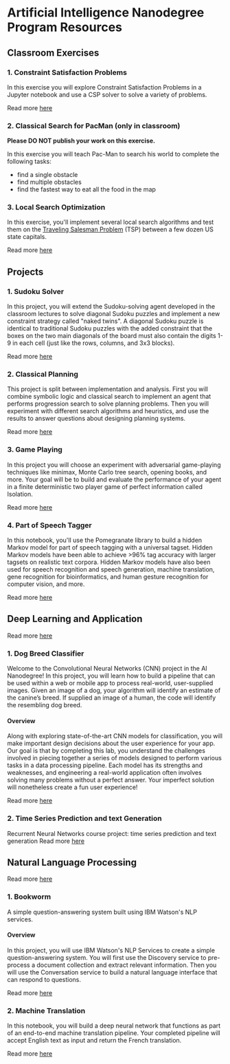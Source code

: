 # Artificial Intelligence Nanodegree Program Resources

## Classroom Exercises

### 1. Constraint Satisfaction Problems
In this exercise you will explore Constraint Satisfaction Problems in a Jupyter notebook and use a CSP solver to solve a variety of problems.

Read more [here](/001%20-%20Foundations%20of%20AI/007%20-%20Constraint%20Satisfaction%20Problems)


### 2. Classical Search for PacMan (only in classroom)

**Please DO NOT publish your work on this exercise.**

In this exercise you will teach Pac-Man to search his world to complete the following tasks:
* find a single obstacle
* find multiple obstacles
* find the fastest way to eat all the food in the map


### 3. Local Search Optimization

In this exercise, you'll implement several local search algorithms and test them on the [Traveling Salesman Problem](https://en.wikipedia.org/wiki/Travelling_salesman_problem) (TSP) between a few dozen US state capitals.

Read more [here](/001%20-%20Foundations%20of%20AI/006%20-%20Simulated%20Annealing)


## Projects

### 1. Sudoku Solver
In this project, you will extend the Sudoku-solving agent developed in the classroom lectures to solve diagonal Sudoku puzzles and implement a new constraint strategy called "naked twins". A diagonal Sudoku puzzle is identical to traditional Sudoku puzzles with the added constraint that the boxes on the two main diagonals of the board must also contain the digits 1-9 in each cell (just like the rows, columns, and 3x3 blocks).

Read more [here](/001%20-%20Foundations%20of%20AI/002%20-%20Solving%20a%20Sudoku%20with%20AI)


### 2. Classical Planning
This project is split between implementation and analysis. First you will combine symbolic logic and classical search to implement an agent that performs progression search to solve planning problems. Then you will experiment with different search algorithms and heuristics, and use the results to answer questions about designing planning systems.

Read more [here](/001%20-%20Foundations%20of%20AI/008%20-%20Implement%20a%20Planning%20Search)


### 3. Game Playing
In this project you will choose an experiment with adversarial game-playing techniques like minimax, Monte Carlo tree search, opening books, and more. Your goal will be to build and evaluate the performance of your agent in a finite deterministic two player game of perfect information called Isolation.

Read more [here](/001%20-%20Foundations%20of%20AI/004%20-%20Build%20an%20Adversarial%20Search%20Agent)


### 4. Part of Speech Tagger

In this notebook, you'll use the Pomegranate library to build a hidden Markov model for part of speech tagging with a universal tagset. Hidden Markov models have been able to achieve >96% tag accuracy with larger tagsets on realistic text corpora. Hidden Markov models have also been used for speech recognition and speech generation, machine translation, gene recognition for bioinformatics, and human gesture recognition for computer vision, and more.

Read more [here](/001%20-%20Foundations%20of%20AI/009%20-%20Building%20a%20Sign%20Language%20Recogniser)


## Deep Learning and Application 
Read more [here](/002%20-%20Deep%20Learning%20and%20Applications)

### 1. Dog Breed Classifier
Welcome to the Convolutional Neural Networks (CNN) project in the AI Nanodegree! In this project, you will learn how to build a pipeline that can be used within a web or mobile app to process real-world, user-supplied images.  Given an image of a dog, your algorithm will identify an estimate of the canine’s breed.  If supplied an image of a human, the code will identify the resembling dog breed.  

#### Overview
Along with exploring state-of-the-art CNN models for classification, you will make important design decisions about the user experience for your app.  Our goal is that by completing this lab, you understand the challenges involved in piecing together a series of models designed to perform various tasks in a data processing pipeline.  Each model has its strengths and weaknesses, and engineering a real-world application often involves solving many problems without a perfect answer.  Your imperfect solution will nonetheless create a fun user experience!

Read more [here](/002%20-%20Deep%20Learning%20and%20Applications/003%20-%20Dog%20Breed%20Classifier%20-%20Project)


### 2. Time Series Prediction and text Generation
Recurrent Neural Networks course project: time series prediction and text generation
Read more [here](/002%20-%20Deep%20Learning%20and%20Applications/010%20-%20Time%20Series%20Prediction%20and%20Text%20Generation%20-%20Project)


## Natural Language Processing
Read more [here](/003%20-%20Natural%20Language%20Processing)

### 1. Bookworm
A simple question-answering system built using IBM Watson's NLP services.

#### Overview

In this project, you will use IBM Watson's NLP Services to create a simple question-answering system. You will first use the Discovery service to pre-process a document collection and extract relevant information. Then you will use the Conversation service to build a natural language interface that can respond to questions.

Read more [here](/003%20-%20Natural%20Language%20Processing/002%20-%20Bookworm%20-%20Project)

### 2. Machine Translation 
In this notebook, you will build a deep neural network that functions as part of an end-to-end machine translation pipeline. Your completed pipeline will accept English text as input and return the French translation.

Read more [here](/0033%20-3%20Natural3%20Language3%20Processing/0053%20-3%20Machine3%20Translation3%20-3%20Project)
